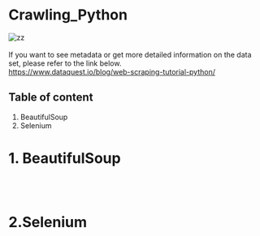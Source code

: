 #  Crawling_Python
![zz](https://cdn.inflearn.com/wp-content/uploads/python_crawler.jpg) </br></br>
If you want to see metadata or get more detailed information on the data set, please refer to the link below.</br>
<https://www.dataquest.io/blog/web-scraping-tutorial-python/>
 

 ## Table of content
1. BeautifulSoup
2. Selenium


# 1. BeautifulSoup
</br></br>
# 2.Selenium
</br></br>
